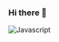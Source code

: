 ### Hi there 👋
![Javascript](https://img.shields.io/badge/Javascript-f7df1e?style=flat-square&logo=JavaScript&logoColor=%23000000&link=https%3A%2F%2Fwww.javascript.com%2F)

<!--
**tarikulwebx/tarikulwebx** is a ✨ _special_ ✨ repository because its `README.md` (this file) appears on your GitHub profile.

Here are some ideas to get you started:

- 🔭 I’m currently working on ...
- 🌱 I’m currently learning ...
- 👯 I’m looking to collaborate on ...
- 🤔 I’m looking for help with ...
- 💬 Ask me about ...
- 📫 How to reach me: ...
- 😄 Pronouns: ...
- ⚡ Fun fact: ...
-->
